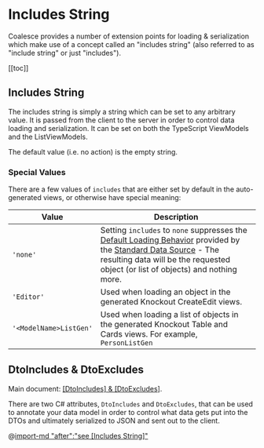 # Includes String
Coalesce provides a number of extension points for loading & serialization which make use of a concept called an "includes string" (also referred to as "include string" or just "includes").

[[toc]]
    
## Includes String
The includes string is simply a string which can be set to any arbitrary value. It is passed from the client to the server in order to control data loading and serialization. It can be set on both the TypeScript ViewModels and the ListViewModels.

<CodeTabs>
<template #vue>

``` ts
import { PersonViewModel, PersonListViewModel } from '@/viewmodels.g'

var person = new PersonViewModel();
person.$includes = "details";

var personList = new PersonListViewModel();
personList.$includes = "details";
```

</template>
<template #knockout>

``` ts
var person = new ViewModels.Person();
person.includes = "details";

var personList = new ListViewModels.PersonList();
personList.includes = "details";
```

</template>
</CodeTabs>

The default value (i.e. no action) is the empty string.

### Special Values

There are a few values of `includes` that are either set by default in the auto-generated views, or otherwise have special meaning:

| Value | Description |
|------|---|
| `'none'` | Setting `includes` to ``none`` suppresses the [Default Loading Behavior](/modeling/model-components/data-sources.md#default-loading-behavior) provided by the [Standard Data Source](/modeling/model-components/data-sources.md#standard-data-source) - The resulting data will be the requested object (or list of objects) and nothing more. |
| `'Editor'` | Used when loading an object in the generated Knockout CreateEdit views.  |
| `'<ModelName>ListGen'` | Used when loading a list of objects in the generated Knockout Table and Cards views. For example, `PersonListGen` |


## DtoIncludes & DtoExcludes

Main document: [[DtoIncludes] & [DtoExcludes]](/modeling/model-components/attributes/dto-includes-excludes.md).

There are two C# attributes, `DtoIncludes` and `DtoExcludes`, that can be used to annotate your data model in order to control what data gets put into the DTOs and ultimately serialized to JSON and sent out to the client.

@[import-md "after":"see [Includes String]"](../modeling/model-components/attributes/dto-includes-excludes.md)